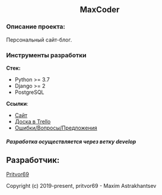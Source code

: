<h2 align="center">MaxCoder</h2>


### Описание проекта:
Персональный сайт-блог.

### Инструменты разработки

**Стек:**
- Python >= 3.7
- Django >= 2
- PostgreSQL


**Ссылки**:
- [Сайт](https://maxcoder.ru)
- [Доска в Trello](https://trello.com/b/SRSXMWTO/%D1%81%D0%B0%D0%B9%D1%82-maxcoder)
- [Ошибки/Вопросы/Предложения](https://)


##### Разработка осуществляется через ветку develop

## Разработчик:

[Pritvor69](https://github.com/pritvor69) 

Copyright (c) 2019-present, pritvor69 - Maxim Astrakhantsev 




